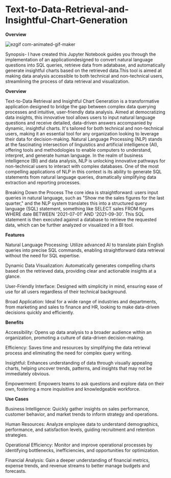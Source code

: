 # Text-to-Data-Retrieval-and-Insightful-Chart-Generation

**Overview**

![ezgif com-animated-gif-maker](https://github.com/Abhi0323/Text-to-Data-Retrieval-and-Insightful-Chart-Generation/assets/112967999/1cc81533-a60a-4046-b107-593eec1b9450)

Synopsis- I have created this Jupyter Notebook guides you through the implementation of an applicationdesigned to convert natural language questions into SQL queries, retrieve data from adatabase, and automatically generate insightful charts based on the retrieved data.This tool is aimed at making data analysis accessible to both technical and non-technical users, streamlining the process of data retrieval and visualization.

**Overview**

Text-to-Data Retrieval and Insightful Chart Generation is a transformative application designed to bridge the gap between complex data querying processes and intuitive, user-friendly data analysis. Aimed at democratizing data insights, this innovative tool allows users to input natural language questions and receive detailed, data-driven answers accompanied by dynamic, insightful charts. It's tailored for both technical and non-technical users, making it an essential tool for any organization looking to leverage their data for decision-making.
Natural Language Processing (NLP) stands at the fascinating intersection of linguistics and artificial intelligence (AI), offering tools and methodologies to enable computers to understand, interpret, and generate human language. In the realm of business intelligence (BI) and data analysis, NLP is unlocking innovative pathways for non-technical users to interact with complex databases. One of the most compelling applications of NLP in this context is its ability to generate SQL statements from natural language queries, dramatically simplifying data extraction and reporting processes.

Breaking Down the Process
The core idea is straightforward: users input queries in natural language, such as "Show me the sales figures for the last quarter," and the NLP system translates this into a structured query language (SQL) statement, something like SELECT sales FROM figures WHERE date BETWEEN '2021-07-01' AND '2021-09-30'. This SQL statement is then executed against a database to retrieve the requested data, which can be further analyzed or visualized in a BI tool.

**Features**

Natural Language Processing: Utilize advanced AI to translate plain English queries into precise SQL commands, enabling straightforward data retrieval without the need for SQL expertise.

Dynamic Data Visualization: Automatically generates compelling charts based on the retrieved data, providing clear and actionable insights at a glance.

User-Friendly Interface: Designed with simplicity in mind, ensuring ease of use for all users regardless of their technical background.

Broad Application: Ideal for a wide range of industries and departments, from marketing and sales to finance and HR, looking to make data-driven decisions quickly and efficiently.

**Benefits**

Accessibility: Opens up data analysis to a broader audience within an organization, promoting a culture of data-driven decision-making.

Efficiency: Saves time and resources by simplifying the data retrieval process and eliminating the need for complex query writing.

Insightful: Enhances understanding of data through visually appealing charts, helping uncover trends, patterns, and insights that may not be immediately obvious.

Empowerment: Empowers teams to ask questions and explore data on their own, fostering a more inquisitive and knowledgeable workforce.

**Use Cases**

Business Intelligence: Quickly gather insights on sales performance, customer behavior, and market trends to inform strategy and operations.

Human Resources: Analyze employee data to understand demographics, performance, and satisfaction levels, guiding recruitment and retention strategies.

Operational Efficiency: Monitor and improve operational processes by identifying bottlenecks, inefficiencies, and opportunities for optimization.

Financial Analysis: Gain a deeper understanding of financial metrics, expense trends, and revenue streams to better manage budgets and forecasts.
